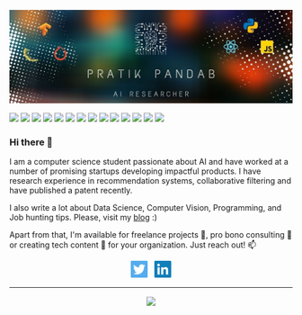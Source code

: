 
[![Header](https://github.com/pratik-1999/pratik-1999/blob/main/assets/header_image.jpg "Header")](https://www.linkedin.com/in/pratikpandab)


![](https://img.shields.io/badge/Tools-Tensorflow-informational?style=flat-square&logo=tensorflow&logoColor=white&color=important)
![](https://img.shields.io/badge/Tools-Pytorch-informational?style=flat-square&logo=pytorch&logoColor=white&color=important)
![](https://img.shields.io/badge/Tools-Docker-informational?style=flat-square&logo=docker&logoColor=white&color=important)
![](https://img.shields.io/badge/Tools-Keras-informational?style=flat-square&logo=keras&logoColor=white&color=important)
![](https://img.shields.io/badge/Tools-MySQL-informational?style=flat-square&logo=mysql&logoColor=white&color=important)
![](https://img.shields.io/badge/Tools-Flask-informational?style=flat-square&logo=flask&logoColor=white&color=important)
![](https://img.shields.io/badge/Tools-React-informational?style=flat-square&logo=react&logoColor=white&color=important)
![](https://img.shields.io/badge/OS-Linux-informational?style=flat-square&logo=linux&logoColor=white&color=green)
![](https://img.shields.io/badge/Language-Python-informational?style=flat-square&logo=python&logoColor=white&color=blue)
![](https://img.shields.io/badge/Language-Javascript-informational?style=flat-square&logo=javascript&logoColor=white&color=blue)
![](https://img.shields.io/badge/Language-HTML-informational?style=flat-square&logo=html&logoColor=white&color=blue)
![](https://img.shields.io/badge/Language-CSS-informational?style=flat-square&logo=css&logoColor=white&color=blue)
![](https://img.shields.io/badge/Deploy-Heroku-informational?style=flat-square&logo=heroku&logoColor=white&color=2bbc8a)
![](https://img.shields.io/badge/Deploy-AWS-informational?style=flat-square&logo=amazon&logoColor=white&color=2bbc8a)



### Hi there 👋
I am a computer science student passionate about AI and have worked at a number of promising startups developing impactful products. I have research experience in recommendation systems, collaborative filtering and have published a patent recently.  

I also write a lot about Data Science, Computer Vision, Programming, and Job hunting tips. Please, visit my [blog](https://dashprism.com/author/pratik-pandab/) :)  

Apart from that, I'm available for freelance projects 🔭, pro bono consulting 💬 or creating tech content 🌱 for your organization. Just reach out! 📫
<p align='center'>
<a href="https://twitter.com/_pandav7"><img height="30" src="./assets/twitter.png"></a>&nbsp;&nbsp;
<a href="https://www.linkedin.com/in/pratikpandab"><img height="30" src="./assets/linkedin.png"></a>
</p>

---
<p align="center">
<a href="https://github.com/pratik-1999/github-readme-stats">
  <img align="center" width=700 src="https://github-readme-stats.vercel.app/api?username=pratik-1999&count_private=true&theme=onedark&show_icons=true" />
</a>
</P>

<!--dark, radical, merko, gruvbox, tokyonight, onedark, cobalt, synthwave, #highcontrast, dracula-->

<!-- <p align="center">
<a href="https://github.com/pratik-1999/github-readme-stats">
  <img align="middle" width=500 src="https://github-readme-stats.vercel.app/api/top-langs/?username=pratik-1999&layout=compact&theme=merko&show_icons=true" />
</a>
</P> -->



<!--
**pratik-1999/pratik-1999** is a ✨ _special_ ✨ repository because its `README.md` (this file) appears on your GitHub profile.

Here are some ideas to get you started:

- 🔭 I’m currently working on ...
- 🌱 I’m currently learning ...
- 👯 I’m looking to collaborate on ...
- 🤔 I’m looking for help with ...
- 💬 Ask me about ...
- 📫 How to reach me: ...
- 😄 Pronouns: ...
- ⚡ Fun fact: ...
-->
